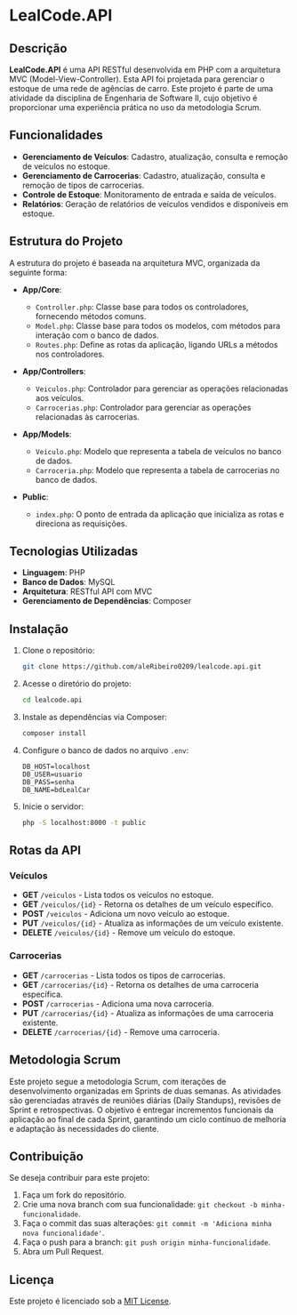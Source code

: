 # LealCode.API

## Descrição

**LealCode.API** é uma API RESTful desenvolvida em PHP com a arquitetura MVC (Model-View-Controller). Esta API foi projetada para gerenciar o estoque de uma rede de agências de carro. Este projeto é parte de uma atividade da disciplina de Engenharia de Software II, cujo objetivo é proporcionar uma experiência prática no uso da metodologia Scrum.

## Funcionalidades

- **Gerenciamento de Veículos**: Cadastro, atualização, consulta e remoção de veículos no estoque.
- **Gerenciamento de Carrocerias**: Cadastro, atualização, consulta e remoção de tipos de carrocerias.
- **Controle de Estoque**: Monitoramento de entrada e saída de veículos.
- **Relatórios**: Geração de relatórios de veículos vendidos e disponíveis em estoque.

## Estrutura do Projeto

A estrutura do projeto é baseada na arquitetura MVC, organizada da seguinte forma:

- **App/Core**:
  - `Controller.php`: Classe base para todos os controladores, fornecendo métodos comuns.
  - `Model.php`: Classe base para todos os modelos, com métodos para interação com o banco de dados.
  - `Routes.php`: Define as rotas da aplicação, ligando URLs a métodos nos controladores.

- **App/Controllers**:
  - `Veiculos.php`: Controlador para gerenciar as operações relacionadas aos veículos.
  - `Carrocerias.php`: Controlador para gerenciar as operações relacionadas às carrocerias.

- **App/Models**:
  - `Veiculo.php`: Modelo que representa a tabela de veículos no banco de dados.
  - `Carroceria.php`: Modelo que representa a tabela de carrocerias no banco de dados.

- **Public**:
  - `index.php`: O ponto de entrada da aplicação que inicializa as rotas e direciona as requisições.

## Tecnologias Utilizadas

- **Linguagem**: PHP
- **Banco de Dados**: MySQL
- **Arquitetura**: RESTful API com MVC
- **Gerenciamento de Dependências**: Composer

## Instalação

1. Clone o repositório:
    ```bash
    git clone https://github.com/aleRibeiro0209/lealcode.api.git
    ```

2. Acesse o diretório do projeto:
    ```bash
    cd lealcode.api
    ```

3. Instale as dependências via Composer:
    ```bash
    composer install
    ```

4. Configure o banco de dados no arquivo `.env`:
    ```
    DB_HOST=localhost
    DB_USER=usuario
    DB_PASS=senha
    DB_NAME=bdLealCar
    ```

5. Inicie o servidor:
    ```bash
    php -S localhost:8000 -t public
    ```

## Rotas da API

### Veículos

- **GET** `/veiculos` - Lista todos os veículos no estoque.
- **GET** `/veiculos/{id}` - Retorna os detalhes de um veículo específico.
- **POST** `/veiculos` - Adiciona um novo veículo ao estoque.
- **PUT** `/veiculos/{id}` - Atualiza as informações de um veículo existente.
- **DELETE** `/veiculos/{id}` - Remove um veículo do estoque.

### Carrocerias

- **GET** `/carrocerias` - Lista todos os tipos de carrocerias.
- **GET** `/carrocerias/{id}` - Retorna os detalhes de uma carroceria específica.
- **POST** `/carrocerias` - Adiciona uma nova carroceria.
- **PUT** `/carrocerias/{id}` - Atualiza as informações de uma carroceria existente.
- **DELETE** `/carrocerias/{id}` - Remove uma carroceria.

## Metodologia Scrum

Este projeto segue a metodologia Scrum, com iterações de desenvolvimento organizadas em Sprints de duas semanas. As atividades são gerenciadas através de reuniões diárias (Daily Standups), revisões de Sprint e retrospectivas. O objetivo é entregar incrementos funcionais da aplicação ao final de cada Sprint, garantindo um ciclo contínuo de melhoria e adaptação às necessidades do cliente.

## Contribuição

Se deseja contribuir para este projeto:

1. Faça um fork do repositório.
2. Crie uma nova branch com sua funcionalidade: `git checkout -b minha-funcionalidade`.
3. Faça o commit das suas alterações: `git commit -m 'Adiciona minha nova funcionalidade'`.
4. Faça o push para a branch: `git push origin minha-funcionalidade`.
5. Abra um Pull Request.

## Licença

Este projeto é licenciado sob a [MIT License](LICENSE).
